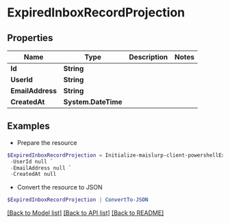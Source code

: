 # ExpiredInboxRecordProjection
## Properties

Name | Type | Description | Notes
------------ | ------------- | ------------- | -------------
**Id** | **String** |  | 
**UserId** | **String** |  | 
**EmailAddress** | **String** |  | 
**CreatedAt** | **System.DateTime** |  | 

## Examples

- Prepare the resource
```powershell
$ExpiredInboxRecordProjection = Initialize-maislurp-client-powershellExpiredInboxRecordProjection  -Id null `
 -UserId null `
 -EmailAddress null `
 -CreatedAt null
```

- Convert the resource to JSON
```powershell
$ExpiredInboxRecordProjection | ConvertTo-JSON
```

[[Back to Model list]](../README#documentation-for-models) [[Back to API list]](../README#documentation-for-api-endpoints) [[Back to README]](../README)

